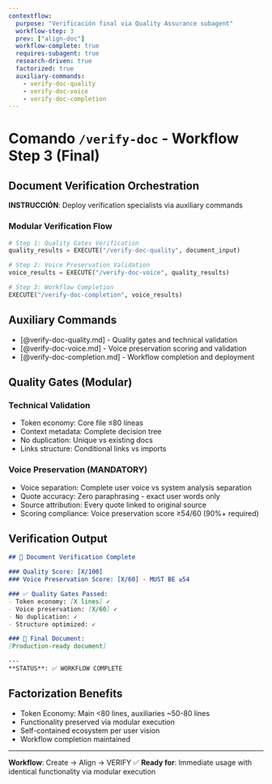 ```yaml
---
contextflow:
  purpose: "Verificación final via Quality Assurance subagent"
  workflow-step: 3
  prev: ["align-doc"]
  workflow-complete: true
  requires-subagent: true
  research-driven: true
  factorized: true
  auxiliary-commands:
    - verify-doc-quality
    - verify-doc-voice
    - verify-doc-completion
---
```


# Comando `/verify-doc` - Workflow Step 3 (Final)

## Document Verification Orchestration

**INSTRUCCIÓN**: Deploy verification specialists via auxiliary commands

### Modular Verification Flow
```python
# Step 1: Quality Gates Verification
quality_results = EXECUTE("/verify-doc-quality", document_input)

# Step 2: Voice Preservation Validation  
voice_results = EXECUTE("/verify-doc-voice", quality_results)

# Step 3: Workflow Completion
EXECUTE("/verify-doc-completion", voice_results)
```

## Auxiliary Commands
- [@verify-doc-quality.md] - Quality gates and technical validation
- [@verify-doc-voice.md] - Voice preservation scoring and validation
- [@verify-doc-completion.md] - Workflow completion and deployment


## Quality Gates (Modular)

### Technical Validation
- Token economy: Core file ≤80 líneas
- Context metadata: Complete decision tree
- No duplication: Unique vs existing docs
- Links structure: Conditional links vs imports

### Voice Preservation (MANDATORY)
- Voice separation: Complete user voice vs system analysis separation
- Quote accuracy: Zero paraphrasing - exact user words only
- Source attribution: Every quote linked to original source
- Scoring compliance: Voice preservation score ≥54/60 (90%+ required)

## Verification Output
```markdown
## 🎯 Document Verification Complete

### Quality Score: [X/100]
### Voice Preservation Score: [X/60] - MUST BE ≥54

### ✅ Quality Gates Passed:
- Token economy: [X lines] ✓
- Voice preservation: [X/60] ✓
- No duplication: ✓
- Structure optimized: ✓

### 🎁 Final Document:
[Production-ready document]

---
**STATUS**: ✅ WORKFLOW COMPLETE
```

## Factorization Benefits
- Token Economy: Main <80 lines, auxiliaries ~50-80 lines
- Functionality preserved via modular execution
- Self-contained ecosystem per user vision
- Workflow completion maintained

---
**Workflow**: Create → Align → VERIFY ✅
**Ready for**: Immediate usage with identical functionality via modular execution